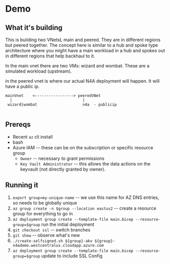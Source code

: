 # Demo

## What it's building

This is building two VNetsL main and peered. They are in different
regions but peered together. The concept here is similar to a hub and
spoke type architecture where you might have a main workload in a hub
and spokes out in different regions that help backhaul to it.

In the main vnet there are two VMs: wizard and wombat. These are a simulated workload (upstream).

in the peered vnet is where our actual N4A deployment will happen. It will have a public ip.

```
mainVnet    <-----------------> peeredVNet
  |                               |
 wizard|wombat                    n4a  - publicip


```

## Prereqs

* Recent `az` cli install
* bash
* Azure IAM -- these can be on the subscription or specific resource group
  * `Owner` -- necessary to grant permissions
  * `Key Vault Administrator` -- this allows the data actions on the keyvault (not directly granted by owner).


## Running it

1. `export group=my-unique-name`  -- we use this name for AZ DNS entries, so needs to be globally unique
2. `az group create -n $group --location eastus2` -- create a resource group for everything to go in
3. `az deployment group create --template-file main.bicep --resource-group=$group` run the initial deployment
4. `git checkout ssl`  -- switch branches
5. `git show` -- observe what's new
6. `./create-selfsigned.sh ${group}-akv ${group}-n4ademo.westcentralus.cloudapp.azure.com`
7. `az deployment group create --template-file main.bicep --resource-group=$group` update to include SSL Config
